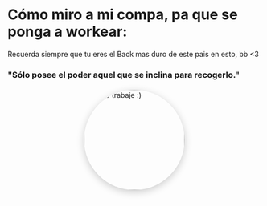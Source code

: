 <H1> Cómo miro a mi compa, pa que se ponga a workear:</h1>







<p>Recuerda siempre que tu eres el Back mas duro de este pais en esto, bb <3 </p>


<h3> "Sólo posee el poder aquel que se inclina para recogerlo." </h3> 


<div style="display: flex; justify-content: center; margin: 20px 0;">
    <img 
        src="https://cdn.nd-api.com/avatars/af265372ee640911a6119309f0657bba.jpg?class=avatar400x400" 
        alt="Ojala trabaje :)" 
        style="border-radius: 50%; box-shadow: 0 4px 16px rgba(0,0,0,0.2); width: 200px; transition: transform 0.3s; cursor: pointer;"
        onmouseover="this.style.transform='scale(1.08)';"
        onmouseout="this.style.transform='scale(1)';"
    />
</div>
